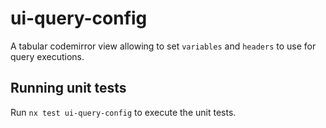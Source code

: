 # ui-query-config

A tabular codemirror view allowing to set `variables` and `headers` to use for query executions.

## Running unit tests

Run `nx test ui-query-config` to execute the unit tests.
